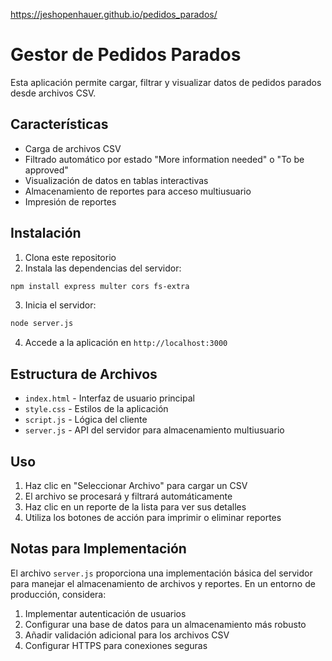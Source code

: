 https://jeshopenhauer.github.io/pedidos_parados/


# Gestor de Pedidos Parados

Esta aplicación permite cargar, filtrar y visualizar datos de pedidos parados desde archivos CSV.

## Características

- Carga de archivos CSV
- Filtrado automático por estado "More information needed" o "To be approved"
- Visualización de datos en tablas interactivas
- Almacenamiento de reportes para acceso multiusuario
- Impresión de reportes

## Instalación

1. Clona este repositorio
2. Instala las dependencias del servidor:

```bash
npm install express multer cors fs-extra
```

3. Inicia el servidor:

```bash
node server.js
```

4. Accede a la aplicación en `http://localhost:3000`

## Estructura de Archivos

- `index.html` - Interfaz de usuario principal
- `style.css` - Estilos de la aplicación
- `script.js` - Lógica del cliente
- `server.js` - API del servidor para almacenamiento multiusuario

## Uso

1. Haz clic en "Seleccionar Archivo" para cargar un CSV
2. El archivo se procesará y filtrará automáticamente
3. Haz clic en un reporte de la lista para ver sus detalles
4. Utiliza los botones de acción para imprimir o eliminar reportes

## Notas para Implementación

El archivo `server.js` proporciona una implementación básica del servidor para manejar el almacenamiento de archivos y reportes. En un entorno de producción, considera:

1. Implementar autenticación de usuarios
2. Configurar una base de datos para un almacenamiento más robusto
3. Añadir validación adicional para los archivos CSV
4. Configurar HTTPS para conexiones seguras
